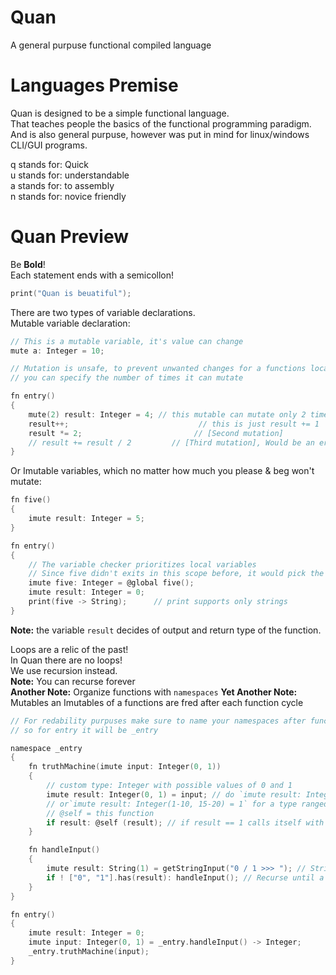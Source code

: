 # Quan
 A general purpuse functional compiled language

# Languages Premise

Quan is designed to be a simple functional language.  
That teaches people the basics of the functional programming paradigm.  
And is also general purpuse, however was put in mind for linux/windows CLI/GUI programs.

q stands for: Quick  
u stands for: understandable  
a stands for: to assembly  
n stands for: novice friendly  

# Quan Preview

Be **Bold**!  
Each statement ends with a semicollon!

```c
print("Quan is beuatiful");
```

There are two types of variable declarations.  
Mutable variable declaration:
```c
// This is a mutable variable, it's value can change
mute a: Integer = 10;

// Mutation is unsafe, to prevent unwanted changes for a functions local mutable,
// you can specify the number of times it can mutate

fn entry()
{
    mute(2) result: Integer = 4; // this mutable can mutate only 2 times per function cycle
    result++;                             // this is just result += 1   [First mutation]
    result *= 2;                         // [Second mutation]
    // result += result / 2         // [Third mutation], Would be an error!
}
```
Or Imutable variables, which no matter how much you please & beg won't mutate:
```c
fn five()
{
    imute result: Integer = 5;
}

fn entry()
{
    // The variable checker prioritizes local variables
    // Since five didn't exits in this scope before, it would pick the global one (our function)
    imute five: Integer = @global five();
    imute result: Integer = 0;
    print(five -> String);      // print supports only strings
}
```

**Note:** the variable `result` decides of output and return type of the function.  

Loops are a relic of the past!  
In Quan there are no loops!  
We use recursion instead.  
**Note:** You can recurse forever  
**Another Note:** Organize functions with `namespaces`
**Yet Another Note:** Mutables an Imutables of a functions are fred after each function cycle
```c
// For redability purpuses make sure to name your namespaces after functions they "belong" to,
// so for entry it will be _entry

namespace _entry
{
    fn truthMachine(imute input: Integer(0, 1))
    {
        // custom type: Integer with possible values of 0 and 1
        imute result: Integer(0, 1) = input; // do `imute result: Integer(1-10) = 1` for a type ranged 1 to 10 including both sides
        // or`imute result: Integer(1-10, 15-20) = 1` for a type ranged 1 to 10 and 15-20 including both sides
        // @self = this function
        if result: @self (result); // if result == 1 calls itself with result, forever recursion. multiline if would be if (condition) {...}// 
    }

    fn handleInput()
    {
        imute result: String(1) = getStringInput("0 / 1 >>> "); // String cut to be 1 char long
        if ! ["0", "1"].has(result): handleInput(); // Recurse until a valid input
    }
}

fn entry()
{
    imute result: Integer = 0;
    imute input: Integer(0, 1) = _entry.handleInput() -> Integer;
    _entry.truthMachine(input);
}
```